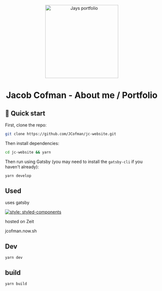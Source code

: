 <p align="center">
  <a href="https://jcofman.de">
    <img alt="Jays portfolio" src="https://github.com/JCofman/jc-website/blob/master/src/assets/images/icon.png" width="240" />
  </a>
</p>
<h1 align="center">
  Jacob Cofman - About me / Portfolio
</h1>

## 🚀 Quick start

First, clone the repo:

```sh
git clone https://github.com/JCofman/jc-website.git
```

Then install dependencies:

```sh
cd jc-website && yarn
```

Then run using Gatsby (you may need to install the `gatsby-cli` if you haven't already):

```sh
yarn develop
```

## Used

uses gatsby

[![style: styled-components](https://img.shields.io/badge/style-%F0%9F%92%85%20styled--components-orange.svg?colorB=daa357&colorA=db748e)](https://github.com/styled-components/styled-components)

hosted on Zeit

jcofman.now.sh

## Dev

```shell
yarn dev
```

## build

```shell
yarn build
```
